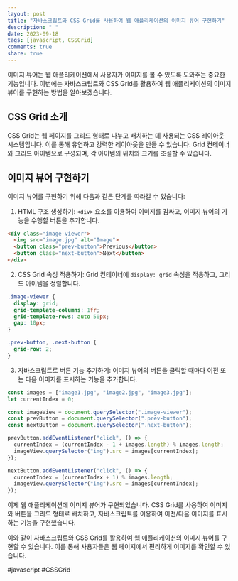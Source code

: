 ```yaml
---
layout: post
title: "자바스크립트와 CSS Grid를 사용하여 웹 애플리케이션의 이미지 뷰어 구현하기"
description: " "
date: 2023-09-18
tags: [javascript, CSSGrid]
comments: true
share: true
---
```


이미지 뷰어는 웹 애플리케이션에서 사용자가 이미지를 볼 수 있도록 도와주는 중요한 기능입니다. 이번에는 자바스크립트와 CSS Grid를 활용하여 웹 애플리케이션의 이미지 뷰어를 구현하는 방법을 알아보겠습니다.

## CSS Grid 소개

CSS Grid는 웹 페이지를 그리드 형태로 나누고 배치하는 데 사용되는 CSS 레이아웃 시스템입니다. 이를 통해 유연하고 강력한 레이아웃을 만들 수 있습니다. Grid 컨테이너와 그리드 아이템으로 구성되며, 각 아이템의 위치와 크기를 조절할 수 있습니다.

## 이미지 뷰어 구현하기

이미지 뷰어를 구현하기 위해 다음과 같은 단계를 따라갈 수 있습니다:

1. HTML 구조 생성하기: `<div>` 요소를 이용하여 이미지를 감싸고, 이미지 뷰어의 기능을 수행할 버튼을 추가합니다.
  
```html
<div class="image-viewer">
  <img src="image.jpg" alt="Image">
  <button class="prev-button">Previous</button>
  <button class="next-button">Next</button>
</div>
```
  
2. CSS Grid 속성 적용하기: Grid 컨테이너에 `display: grid` 속성을 적용하고, 그리드 아이템을 정렬합니다.

```css
.image-viewer {
  display: grid;
  grid-template-columns: 1fr;
  grid-template-rows: auto 50px;
  gap: 10px;
}

.prev-button, .next-button {
  grid-row: 2;
}
```

3. 자바스크립트로 버튼 기능 추가하기: 이미지 뷰어의 버튼을 클릭할 때마다 이전 또는 다음 이미지를 표시하는 기능을 추가합니다.

```javascript
const images = ["image1.jpg", "image2.jpg", "image3.jpg"];
let currentIndex = 0;

const imageView = document.querySelector(".image-viewer");
const prevButton = document.querySelector(".prev-button");
const nextButton = document.querySelector(".next-button");

prevButton.addEventListener("click", () => {
  currentIndex = (currentIndex - 1 + images.length) % images.length;
  imageView.querySelector("img").src = images[currentIndex];
});

nextButton.addEventListener("click", () => {
  currentIndex = (currentIndex + 1) % images.length;
  imageView.querySelector("img").src = images[currentIndex];
});
```

이제 웹 애플리케이션에 이미지 뷰어가 구현되었습니다. CSS Grid를 사용하여 이미지와 버튼을 그리드 형태로 배치하고, 자바스크립트를 이용하여 이전/다음 이미지를 표시하는 기능을 구현했습니다.

이와 같이 자바스크립트와 CSS Grid를 활용하여 웹 애플리케이션의 이미지 뷰어를 구현할 수 있습니다. 이를 통해 사용자들은 웹 페이지에서 편리하게 이미지를 확인할 수 있습니다.

#javascript #CSSGrid